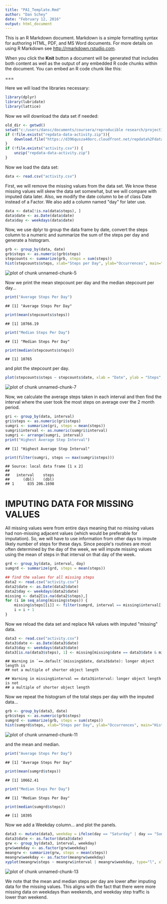 ```yaml
---
title: "PA1_Template.Rmd"
author: "Dan Schey"
date: "February 12, 2016"
output: html_document
---
```


This is an R Markdown document. Markdown is a simple formatting syntax for authoring HTML, PDF, and MS Word documents. For more details on using R Markdown see <http://rmarkdown.rstudio.com>.

When you click the **Knit** button a document will be generated that includes both content as well as the output of any embedded R code chunks within the document. You can embed an R code chunk like this:

===

Here we will load the libraries necessary:  


```r
library(dplyr)
library(lubridate)
library(lattice)
```

Now we will download the data set if needed:  


```r
old_dir <- getwd()
setwd("c:/users/dansc/documents/coursera/reproducible research/project1")
if (!file.exists("repdata-data-activity.zip")){
    download.file("https://d396qusza40orc.cloudfront.net/repdata%2Fdata%2Factivity.zip", destfile = "repdata-data-activity.zip")
}
if (!file.exists("activity.csv")) {
    unzip("repdata-data-activity.zip")
}
```

Now we load the data set:  


```r
data <- read.csv("activity.csv")
```

First, we will remove the missing values from the data set. We know these missing
values will skew the data set somewhat, but we will compare with imputed data later.
Also, we modify the date column to be of class Date instead of a Factor. We also
add a column named "day" for later use.


```r
data <- data[!is.na(data$steps), ]
data$date <- as.Date(data$date)
data$day <- weekdays(data$date)
```

Now, we use dplyr to group the data frame by date, convert the steps column
to a numeric and summarize the sum of the steps per day and generate a histogram.  


```r
grb <- group_by(data, date)
grb$steps <- as.numeric(grb$steps)
stepcounts <- summarize(grb, steps = sum(steps))
hist(stepcounts$steps, xlab="Steps per Day", ylab="Occurrences", main="Histogram of Steps Per Day")
```

![plot of chunk unnamed-chunk-5](figure/unnamed-chunk-5-1.png)

Now we print the mean stepcount per day and the median stepcount per day...  


```r
print("Average Steps Per Day")
```

```
## [1] "Average Steps Per Day"
```

```r
print(mean(stepcounts$steps))
```

```
## [1] 10766.19
```

```r
print("Median Steps Per Day")
```

```
## [1] "Median Steps Per Day"
```

```r
print(median(stepcounts$steps))
```

```
## [1] 10765
```

and plot the stepcount per day.  


```r
plot(stepcounts$steps ~ stepcounts$date, xlab = "Date", ylab = "Steps", type = "o", pch = 15)
```

![plot of chunk unnamed-chunk-7](figure/unnamed-chunk-7-1.png)

Now, we calculate the average steps taken in each interval and
then find the interval where the user took the most steps on average
over the 2 month period.  


```r
gri <- group_by(data, interval)
gri$steps <- as.numeric(gri$steps)
sumgri <- summarize(gri, steps = mean(steps))
sumgri$interval <- as.numeric(sumgri$interval)
sumgri <- arrange(sumgri, interval)
print("Highest Average Step Interval")
```

```
## [1] "Highest Average Step Interval"
```

```r
print(filter(sumgri, steps == max(sumgri$steps)))
```

```
## Source: local data frame [1 x 2]
## 
##   interval    steps
##      (dbl)    (dbl)
## 1      835 206.1698
```

# IMPUTING DATA FOR MISSING VALUES
All missing values were from entire days meaning that no missing
values had non-missing adjacent values (which would be preferable
for imputation). So, we will have to use information from other
days to impute likely number of steps for these days. Since people's
routines are most often determined by the day of the week, we will impute
missing values using the mean of steps in that interval on that day of the week.  


```r
grd <- group_by(data, interval, day)
sumgrd <- summarize(grd, steps = mean(steps))

## find the values for all missing steps
data2 <- read.csv("activity.csv")
data2$date <- as.Date(data2$date)
data2$day <- weekdays(data2$date)
missing <- data2[is.na(data2$steps),]
for (i in seq_along(missing$steps)) {
    missing$steps[[i]] <- filter(sumgrd, interval == missing$interval[[i]], day == missing$day[[i]])[[3]]
    i = i + 1
}
```

Now we reload the data set and replace NA values with imputed "missing" data.


```r
data3 <- read.csv("activity.csv")
data3$date <- as.Date(data3$date)
data3$day <- weekdays(data3$date)
data3[is.na(data3$steps), 1] <- missing[missing$date == data3$date & missing$interval == data3$interval, 1]
```

```
## Warning in `==.default`(missing$date, data3$date): longer object length is
## not a multiple of shorter object length
```

```
## Warning in missing$interval == data3$interval: longer object length is not
## a multiple of shorter object length
```

Now we repeat the histogram of the total steps per day with the imputed data...


```r
grb <- group_by(data3, date)
grb$steps <- as.numeric(grb$steps)
sumgrd <- summarize(grb, steps = sum(steps))
hist(sumgrd$steps, xlab="Steps per Day", ylab="Occurrences", main="Histogram of Steps Per Day (imputed)")
```

![plot of chunk unnamed-chunk-11](figure/unnamed-chunk-11-1.png)

and the mean and median.


```r
print("Average Steps Per Day")
```

```
## [1] "Average Steps Per Day"
```

```r
print(mean(sumgrd$steps))
```

```
## [1] 10662.41
```

```r
print("Median Steps Per Day")
```

```
## [1] "Median Steps Per Day"
```

```r
print(median(sumgrd$steps))
```

```
## [1] 10395
```

Now we add a Weekday column...
and plot the panels.


```r
data3 <- mutate(data3, weekday = ifelse(day == "Saturday" | day == "Sunday", "Weekend", "Weekday"))
data3$date <- as.factor(data3$date)
grw <- group_by(data3, interval, weekday)
grw$weekday <- as.factor(grw$weekday)
meangrw <- summarize(grw, steps = mean(steps))
meangrw$weekday <- as.factor(meangrw$weekday)
xyplot(meangrw$steps ~ meangrw$interval | meangrw$weekday, type="l", xlab="Interval", ylab="Steps")
```

![plot of chunk unnamed-chunk-13](figure/unnamed-chunk-13-1.png)

We note that the mean and median steps per day are lower after imputing data for the missing values.
This aligns with the fact that there were more missing data on weekdays than weekends, 
and weekday step traffic is lower than weekend.
